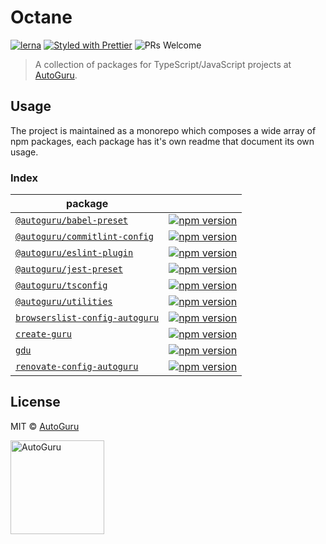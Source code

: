 # Octane

[![lerna](https://img.shields.io/badge/maintained%20with-lerna-cc00ff.svg?style=flat-square)](https://lernajs.io/)
[![Styled with Prettier](https://img.shields.io/badge/styled%20with-prettier-ff69b4.svg?style=flat-square)](https://github.com/prettier/prettier)
![PRs Welcome](https://img.shields.io/badge/PRs-welcome-brightgreen.svg?style=flat-square)

> A collection of packages for TypeScript/JavaScript projects at
> [AutoGuru](https://www.autoguru.com.au/).

## Usage

The project is maintained as a monorepo which composes a wide array of npm
packages, each package has it's own readme that document its own usage.

### Index

| package                                                                 |                                                                                                                                                                                                     |
| ----------------------------------------------------------------------- | --------------------------------------------------------------------------------------------------------------------------------------------------------------------------------------------------- |
| [`@autoguru/babel-preset`](packages/babel-preset)                       | [![npm version](http://img.shields.io/npm/v/@autoguru/babel-preset.svg?style=flat-square)](https://npmjs.org/package/@autoguru/babel-preset 'View @autoguru/babel-preset on npm')                   |
| [`@autoguru/commitlint-config`](packages/commitlint-config)             | [![npm version](http://img.shields.io/npm/v/@autoguru/commitlint-config.svg?style=flat-square)](https://npmjs.org/package/@autoguru/commitlint-config 'View @autoguru/commitlint-config on npm')    |
| [`@autoguru/eslint-plugin`](packages/eslint-plugin)                     | [![npm version](http://img.shields.io/npm/v/@autoguru/eslint-plugin.svg?style=flat-square)](https://npmjs.org/package/@autoguru/eslint-plugin 'View @autoguru/eslint-plugin on npm')                |
| [`@autoguru/jest-preset`](packages/jest-preset)                         | [![npm version](http://img.shields.io/npm/v/@autoguru/jest-preset.svg?style=flat-square)](https://npmjs.org/package/@autoguru/jest-preset 'View @autoguru/jest-preset on npm')                      |
| [`@autoguru/tsconfig`](packages/tsconfig)                               | [![npm version](http://img.shields.io/npm/v/@autoguru/tsconfig.svg?style=flat-square)](https://npmjs.org/package/@autoguru/tsconfig 'View @autoguru/tsconfig on npm')                               |
| [`@autoguru/utilities`](packages/utilities)                             | [![npm version](http://img.shields.io/npm/v/@autoguru/utilities.svg?style=flat-square)](https://npmjs.org/package/@autoguru/utilities 'View @autoguru/utilities on npm')                            |
| [`browserslist-config-autoguru`](packages/browserslist-config-autoguru) | [![npm version](http://img.shields.io/npm/v/browserslist-config-autoguru.svg?style=flat-square)](https://npmjs.org/package/browserslist-config-autoguru 'View browserslist-config-autoguru on npm') |
| [`create-guru`](packages/create-guru)                                   | [![npm version](http://img.shields.io/npm/v/create-guru.svg?style=flat-square)](https://npmjs.org/package/create-guru 'View create-guru on npm')                                                    |
| [`gdu`](packages/gdu)                                                   | [![npm version](http://img.shields.io/npm/v/gdu.svg?style=flat-square)](https://npmjs.org/package/gdu 'View gdu on npm')                                                                            |
| [`renovate-config-autoguru`](packages/renovate-config)                  | [![npm version](http://img.shields.io/npm/v/renovate-config-autoguru.svg?style=flat-square)](https://npmjs.org/package/renovate-config-autoguru 'View renovate-config-autoguru on npm')             |

## License

MIT &copy; [AutoGuru](https://www.autoguru.com.au/)

<a href="http://www.autoguru.com.au/"><img src="https://cdn.autoguru.com.au/images/logos/autoguru.svg" alt="AutoGuru" width="150" /></a>

